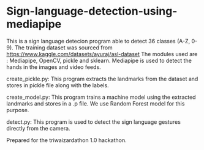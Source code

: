 # Sign-language-detection-using-mediapipe

This is a sign language detecion program able to detect 36 classes (A-Z, 0-9).
The training dataset was sourced from https://www.kaggle.com/datasets/ayuraj/asl-dataset
The modules used are : Mediapipe, OpenCV, pickle and sklearn. Mediapipe is used to detect the hands in the images and video feeds.

create_pickle.py:
This program extracts the landmarks from the dataset and stores in pickle file along with the labels.

create_model.py:
This program trains a machine model using the extracted landmarks and stores in a .p file. We use Random Forest model for this purpose.

detect.py:
This program is used to detect the sign language gestures directly from the camera.

Prepared for the triwaizardathon 1.0 hackathon.
